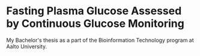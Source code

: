 # Fasting Plasma Glucose Assessed by Continuous Glucose Monitoring
My Bachelor's thesis as a part of the Bioinformation Technology program at Aalto University.   